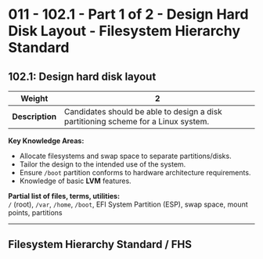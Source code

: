 # 011 - 102.1 - Part 1 of 2 - Design Hard Disk Layout - Filesystem Hierarchy Standard
## 102.1: Design hard disk layout

|**Weight**|**2**|
|---|---|
|**Description**|Candidates should be able to design a disk partitioning scheme for a Linux system.|

**Key Knowledge Areas:**
- Allocate filesystems and swap space to separate partitions/disks.
- Tailor the design to the intended use of the system.
- Ensure `/boot` partition conforms to hardware architecture requirements.
- Knowledge of basic **LVM** features.

**Partial list of files, terms, utilities:**  
`/` (root), `/var`, `/home`, `/boot`, EFI System Partition (ESP), swap space, mount points, partitions

---


## Filesystem Hierarchy Standard / FHS
